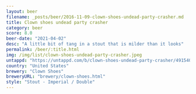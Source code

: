```yaml
---
layout: beer
filename: _posts/beer/2016-11-09-clown-shoes-undead-party-crasher.md
title: Clown shoes undead party crasher
category: beer
score: 8.0
beer-date: "2021-04-02"
desc: "A little bit of tang in a stout that is milder than it looks"
permalink: /beer/:title.html
img: /img/list/clown-shoes-undead-party-crasher.jpeg
untappd: "https://untappd.com/b/clown-shoes-undead-party-crasher/491540"
country: "United States"
brewery: "Clown Shoes"
breweryURL: "brewery/clown-shoes.html"
style: "Stout - Imperial / Double"
---
```

